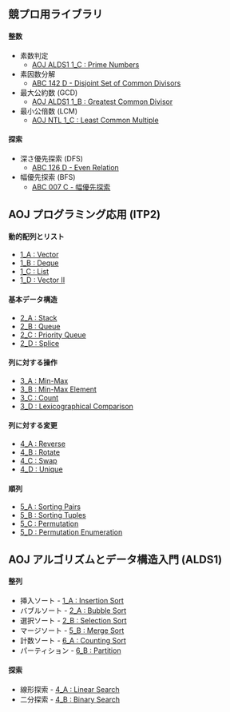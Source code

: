 ## 競プロ用ライブラリ

#### 整数
- 素数判定
    - [AOJ ALDS1 1_C : Prime Numbers](https://github.com/BEN2suzuka/proconlib/blob/master/AOJ_ALDS1/alds1_1c.cpp)
- 素因数分解
    - [ABC 142 D - Disjoint Set of Common Divisors](https://github.com/BEN2suzuka/proconlib/blob/master/AtCoder/abc142d.cpp)
- 最大公約数 (GCD)
    - [AOJ ALDS1 1_B : Greatest Common Divisor](https://github.com/BEN2suzuka/proconlib/blob/master/AOJ_ALDS1/alds1_1b.cpp)
- 最小公倍数 (LCM)
    - [AOJ NTL 1_C : Least Common Multiple](https://github.com/BEN2suzuka/proconlib/blob/master/AOJ_NTL/ntl_1c.cpp)

#### 探索
- 深さ優先探索 (DFS)
    - [ABC 126 D - Even Relation](https://github.com/BEN2suzuka/proconlib/blob/master/AtCoder/abc126d.cpp)
- 幅優先探索 (BFS)
    - [ABC 007 C - 幅優先探索](https://github.com/BEN2suzuka/proconlib/blob/master/AtCoder/abc007c.cpp)

## AOJ プログラミング応用 (ITP2)

#### 動的配列とリスト
- [1_A : Vector](https://github.com/BEN2suzuka/proconlib/blob/master/AOJ_ITP2/itp2_1a.cpp)
- [1_B : Deque](https://github.com/BEN2suzuka/proconlib/blob/master/AOJ_ITP2/itp2_1b.cpp)
- [1_C : List](https://github.com/BEN2suzuka/proconlib/blob/master/AOJ_ITP2/itp2_1c.cpp)
- [1_D : Vector II](https://github.com/BEN2suzuka/proconlib/blob/master/AOJ_ITP2/itp2_1d.cpp)

#### 基本データ構造
- [2_A : Stack](https://github.com/BEN2suzuka/proconlib/blob/master/AOJ_ITP2/itp2_2a.cpp)
- [2_B : Queue](https://github.com/BEN2suzuka/proconlib/blob/master/AOJ_ITP2/itp2_2b.cpp)
- [2_C : Priority Queue](https://github.com/BEN2suzuka/proconlib/blob/master/AOJ_ITP2/itp2_2c.cpp)
- [2_D : Splice](https://github.com/BEN2suzuka/proconlib/blob/master/AOJ_ITP2/itp2_2d.cpp)

#### 列に対する操作
- [3_A : Min-Max](https://github.com/BEN2suzuka/proconlib/blob/master/AOJ_ITP2/itp2_3a.cpp)
- [3_B : Min-Max Element](https://github.com/BEN2suzuka/proconlib/blob/master/AOJ_ITP2/itp2_3b.cpp)
- [3_C : Count](https://github.com/BEN2suzuka/proconlib/blob/master/AOJ_ITP2/itp2_3c.cpp)
- [3_D : Lexicographical Comparison](https://github.com/BEN2suzuka/proconlib/blob/master/AOJ_ITP2/itp2_3d.cpp)

#### 列に対する変更
- [4_A : Reverse](https://github.com/BEN2suzuka/proconlib/blob/master/AOJ_ITP2/itp2_4a.cpp)
- [4_B : Rotate](https://github.com/BEN2suzuka/proconlib/blob/master/AOJ_ITP2/itp2_4b.cpp)
- [4_C : Swap](https://github.com/BEN2suzuka/proconlib/blob/master/AOJ_ITP2/itp2_4c.cpp)
- [4_D : Unique](https://github.com/BEN2suzuka/proconlib/blob/master/AOJ_ITP2/itp2_4d.cpp)

#### 順列
- [5_A : Sorting Pairs](https://github.com/BEN2suzuka/proconlib/blob/master/AOJ_ITP2/itp2_5a.cpp)
- [5_B : Sorting Tuples](https://github.com/BEN2suzuka/proconlib/blob/master/AOJ_ITP2/itp2_5b.cpp)
- [5_C : Permutation](https://github.com/BEN2suzuka/proconlib/blob/master/AOJ_ITP2/itp2_5c.cpp)
- [5_D : Permutation Enumeration](https://github.com/BEN2suzuka/proconlib/blob/master/AOJ_ITP2/itp2_5d.cpp)

## AOJ アルゴリズムとデータ構造入門 (ALDS1)

#### 整列
- 挿入ソート - [1_A : Insertion Sort](https://github.com/BEN2suzuka/proconlib/blob/master/AOJ_ALDS1/alds1_1a.cpp)
- バブルソート - [2_A : Bubble Sort](https://github.com/BEN2suzuka/proconlib/blob/master/AOJ_ALDS1/alds1_2a.cpp)
- 選択ソート - [2_B : Selection Sort](https://github.com/BEN2suzuka/proconlib/blob/master/AOJ_ALDS1/alds1_2b.cpp)
- マージソート - [5_B : Merge Sort](https://github.com/BEN2suzuka/proconlib/blob/master/AOJ_ALDS1/alds1_5b.cpp)
- 計数ソート - [6_A : Counting Sort](https://github.com/BEN2suzuka/proconlib/blob/master/AOJ_ALDS1/alds1_6a.cpp)
- パーティション - [6_B : Partition](https://github.com/BEN2suzuka/proconlib/blob/master/AOJ_ALDS1/alds1_6b.cpp)

#### 探索
- 線形探索 - [4_A : Linear Search](https://github.com/BEN2suzuka/proconlib/blob/master/AOJ_ALDS1/alds1_4a.cpp)
- 二分探索 - [4_B : Binary Search](https://github.com/BEN2suzuka/proconlib/blob/master/AOJ_ALDS1/alds1_4b.cpp)
